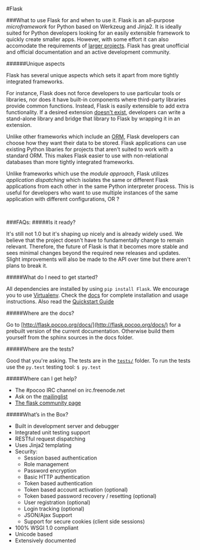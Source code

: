 
#Flask 



###What to use Flask for and when to use it.
Flask is an all-purpose *microframework* for Python based on Werkzeug and Jinja2. It is ideally suited for Python developers looking for an easily extensible framework to quickly create smaller apps. However, with some effort it can also accomodate the requirements of [larger projects](https://github.com/mitsuhiko/flask/wiki/Large-app-how-to). Flask has great unofficial and official documentation and an active development community. 

######Unique aspects 

Flask has several unique aspects which sets it apart from more tightly integrated frameworks. 

For instance, Flask does not force developers to use particular tools or libraries, nor does it have built-in components where third-party libraries provide common functions. Instead, Flask is easily extensible to add extra functionality. If a desired extension [doesn't exist](http://flask.pocoo.org/extensions/), developers can write a stand-alone library and bridge that library to Flask by wrapping it in an extension.  
 
Unlike other frameworks which include an [ORM](https://en.wikipedia.org/wiki/Object-relational_mapping), Flask developers can choose how they want their data to be stored. Flask applications can use existing Python libaries for projects that aren't suited to work with a standard ORM. This makes Flask easier to use with non-relational databases than more tightly integrated frameworks. 

Unlike frameworks which use the *module approach*, Flask utilizes *application dispatching* which isolates the same or different Flask applications from each other in the same Python interpreter process. This is useful for developers who want to use multiple instances of the same application with different configurations, OR ? 

<br>

###FAQs:
#####Is it ready?

It's still not 1.0 but it's shaping up nicely and is already widely used. We believe that the project doesn't have to fundamentally change to remain relevant. Therefore, the future of Flask is that it becomes more stable and sees minimal changes beyond the required new releases and updates. Slight improvements will also be made to the API over time but there aren't plans to break it.
 
#####What do I need to get started?

 All dependencies are installed by using `pip install Flask`. We encourage you to use [Virtualenv](https://virtualenv.pypa.io/en/latest/). Check the [docs](flask.pocoo.org/docs/installation/) for complete installation and usage instructions. Also read the [Quickstart Guide](flask.pocoo.org/docs/quickstart/)

#####Where are the docs?

Go to [http://flask.pocoo.org/docs/](http://flask.pocoo.org/docs/) for a prebuilt version of the current documentation. Otherwise build them yourself from the sphinx sources in the docs folder.

#####Where are the tests?

Good that you're asking.  The tests are in the [`tests/`](https://github.com/mitsuhiko/flask/tree/master/tests) folder.  To run the tests use the `py.test` testing tool: `$ py.test`

#####Where can I get help?
- The #pocoo IRC channel on irc.freenode.net
-  Ask on the [mailinglist](http://flask.pocoo.org/mailinglist/)
- [The flask community page ](http://flask.pocoo.org/community/)


#####What’s in the Box?
- Built in development server and debugger
- Integrated unit testing support
- RESTful request dispatching
- Uses Jinja2 templating
- Security:
  - Session based authentication
  - Role management
  - Password encryption
  - Basic HTTP authentication
  - Token based authentication
  - Token based account activation (optional)
  - Token based password recovery / resetting (optional)
  - User registration (optional)
  - Login tracking (optional)
  - JSON/Ajax Support
  - Support for secure cookies (client side sessions)
- 100% WSGI 1.0 compliant
- Unicode based
- Extensively documented